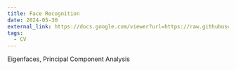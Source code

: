 ```yaml
---
title: Face Recognition
date: 2024-05-30
external_link: https://docs.google.com/viewer?url=https://raw.githubusercontent.com/jingjuanh/jingjuanh.github.io/main/static/uploads/face_rec.pdf
tags:
  - CV
---
```


Eigenfaces, Principal Component Analysis

<!--more-->
